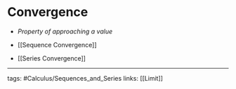 # Convergence

- *Property of approaching a value*

- [[Sequence Convergence]]
- [[Series Convergence]]

---
tags: #Calculus/Sequences_and_Series
links: [[Limit]]
